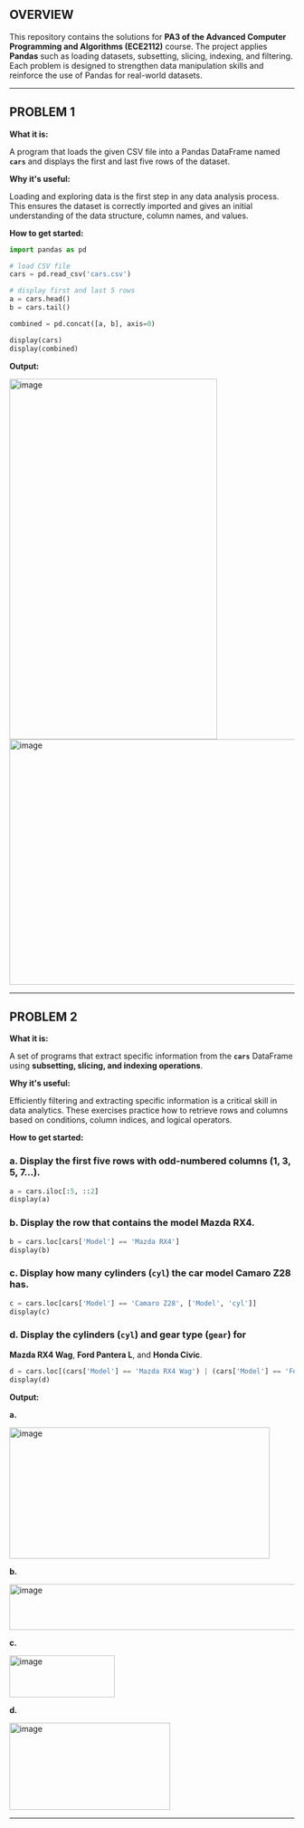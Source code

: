 ## OVERVIEW

This repository contains the solutions for **PA3 of the Advanced Computer Programming and Algorithms (ECE2112)** course. The project applies **Pandas** such as loading datasets, subsetting, slicing, indexing, and filtering. Each problem is designed to strengthen data manipulation skills and reinforce the use of Pandas for real-world datasets.

---

## PROBLEM 1

**What it is:**

A program that loads the given CSV file into a Pandas DataFrame named **`cars`** and displays the first and last five rows of the dataset.

**Why it's useful:**

Loading and exploring data is the first step in any data analysis process. This ensures the dataset is correctly imported and gives an initial understanding of the data structure, column names, and values.

**How to get started:**

```python
import pandas as pd

# load CSV file
cars = pd.read_csv('cars.csv')

# display first and last 5 rows
a = cars.head()
b = cars.tail()

combined = pd.concat([a, b], axis=0)

display(cars)
display(combined)
```

**Output:**

<img width="367" height="637" alt="image" src="https://github.com/user-attachments/assets/2b8e0c96-dedd-4d12-93c9-48d3cfa05d1a" />
<img width="741" height="434" alt="image" src="https://github.com/user-attachments/assets/07bbbe8e-5807-4847-af40-8538a8e5b3b3" />


---

## PROBLEM 2

**What it is:**

A set of programs that extract specific information from the **`cars`** DataFrame using **subsetting, slicing, and indexing operations**.

**Why it's useful:**

Efficiently filtering and extracting specific information is a critical skill in data analytics. These exercises practice how to retrieve rows and columns based on conditions, column indices, and logical operators.

**How to get started:**

### a. Display the first five rows with odd-numbered columns (1, 3, 5, 7…).

```python
a = cars.iloc[:5, ::2]
display(a)
```

### b. Display the row that contains the model **Mazda RX4**.

```python
b = cars.loc[cars['Model'] == 'Mazda RX4']
display(b)
```

### c. Display how many cylinders (`cyl`) the car model **Camaro Z28** has.

```python
c = cars.loc[cars['Model'] == 'Camaro Z28', ['Model', 'cyl']]
display(c)
```

### d. Display the cylinders (`cyl`) and gear type (`gear`) for

**Mazda RX4 Wag**, **Ford Pantera L**, and **Honda Civic**.

```python
d = cars.loc[(cars['Model'] == 'Mazda RX4 Wag') | (cars['Model'] == 'Ford Pantera L') | (cars['Model'] == 'Honda Civic'), ['Model', 'cyl', 'gear']]
display(d)
```

**Output:**

**a.**

<img width="460" height="232" alt="image" src="https://github.com/user-attachments/assets/4f1b2765-d7ff-4e5e-a873-b3bbb1e473b2" />

**b.**

<img width="654" height="81" alt="image" src="https://github.com/user-attachments/assets/c4d89188-eee0-4251-88d7-8297bd2b239a" />

**c.**

<img width="186" height="74" alt="image" src="https://github.com/user-attachments/assets/25a7f7a1-1e41-4d6f-8442-7b988777fe62" />

**d.**

<img width="284" height="154" alt="image" src="https://github.com/user-attachments/assets/e9f9175d-75ce-44b7-995d-3c3ec41ddb9a" />


---
